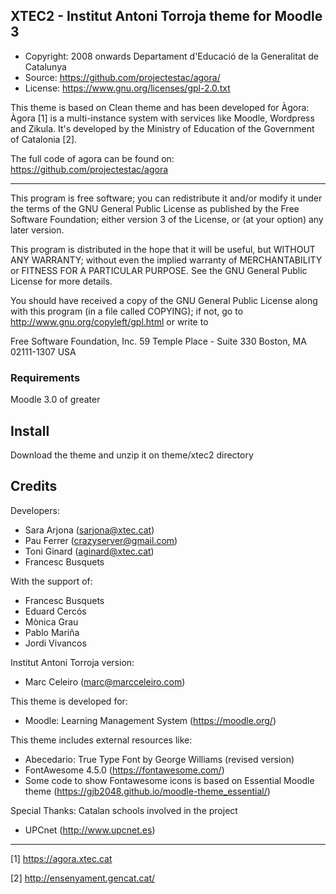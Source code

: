 
## XTEC2 - Institut Antoni Torroja theme for Moodle 3

- Copyright: 2008 onwards Departament d'Educació de la Generalitat de Catalunya
- Source: https://github.com/projectestac/agora/
- License: https://www.gnu.org/licenses/gpl-2.0.txt

This theme is based on Clean theme and has been developed for Àgora:
Àgora [1] is a multi-instance system with services like Moodle, Wordpress and Zikula.
It's developed by the Ministry of Education of the Government of Catalonia [2].

The full code of agora can be found on:
https://github.com/projectestac/agora

-----------------------------------------------------------------------------
This program is free software; you can redistribute it and/or
modify it under the terms of the GNU General Public
License as published by the Free Software Foundation; either
version 3 of the License, or (at your option) any later version.

This program is distributed in the hope that it will be useful,
but WITHOUT ANY WARRANTY; without even the implied warranty of
MERCHANTABILITY or FITNESS FOR A PARTICULAR PURPOSE.  See the GNU
General Public License for more details.

You should have received a copy of the GNU General Public License
along with this program (in a file called COPYING); if not, go
to http://www.gnu.org/copyleft/gpl.html or write to

  Free Software Foundation, Inc.
  59 Temple Place - Suite 330
  Boston, MA 02111-1307 USA


### Requirements
Moodle 3.0 of greater


## Install
Download the theme and unzip it on theme/xtec2 directory


## Credits

Developers:
   - Sara Arjona      (sarjona@xtec.cat)
   - Pau Ferrer       (crazyserver@gmail.com)
   - Toni Ginard      (aginard@xtec.cat)
   - Francesc Busquets

With the support of:
   - Francesc Busquets
   - Eduard Cercós
   - Mònica Grau
   - Pablo Mariña
   - Jordi Vivancos

Institut Antoni Torroja version:
   - Marc Celeiro     (marc@marcceleiro.com)

This theme is developed for:
   - Moodle: Learning Management System (https://moodle.org/)

This theme includes external resources like:
   - Abecedario: True Type Font by George Williams (revised version)
   - FontAwesome 4.5.0  (https://fontawesome.com/)
   - Some code to show Fontawesome icons is based on Essential Moodle theme (https://gjb2048.github.io/moodle-theme_essential/)

Special Thanks:
   Catalan schools involved in the project
   - UPCnet           (http://www.upcnet.es)


-----------------------------------------------------------------------------
[1] https://agora.xtec.cat

[2] http://ensenyament.gencat.cat/
